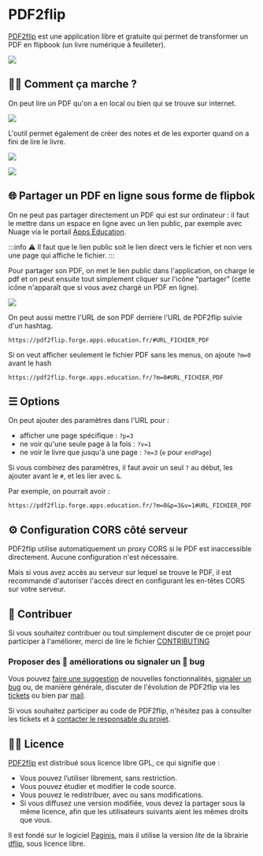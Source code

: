 # PDF2flip

[PDF2flip](https://pdf2flip.forge.apps.education.fr/) est une application libre et gratuite qui permet de transformer un PDF en flipbook (un livre numérique à feuilleter).

![](https://minio.apps.education.fr/codimd-prod/uploads/upload_b8185f202723da1448a5401257556975.png)


## 👩‍🔧 Comment ça marche ?

On peut lire un PDF qu'on a en local ou bien qui se trouve sur internet.

![](https://minio.apps.education.fr/codimd-prod/uploads/upload_7c209a2a39d4a946ed8ea50da3803299.png)

L'outil permet également de créer des notes et de les exporter quand on a fini de lire le livre.

![](https://minio.apps.education.fr/codimd-prod/uploads/upload_5b45064b8b10310724c2879a0be2dafe.png)


![](https://minio.apps.education.fr/codimd-prod/uploads/upload_2b8f05239177dce1529af436d2d59f1b.png)

## 🌐 Partager un PDF en ligne sous forme de flipbok

On ne peut pas partager directement un PDF qui est sur ordinateur : il faut le mettre dans un espace en ligne avec un lien public, par exemple avec Nuage via le portail [Apps Éducation](https://portail.apps.education.fr/).

:::info
:warning: Il faut que le lien public soit le lien direct vers le fichier et non vers une page qui affiche le fichier.
:::


Pour partager son PDF, on met le lien public dans l'application, on charge le pdf et on peut ensuite tout simplement cliquer sur l'icône “partager” (cette icône n'apparaît que si vous avez chargé un PDF en ligne). 

![](https://minio.apps.education.fr/codimd-prod/uploads/upload_fc5b1fcb642c40eda601346d381d51d5.png)


On peut aussi mettre l'URL de son PDF derrière l'URL de PDF2flip suivie d'un hashtag.


```
https://pdf2flip.forge.apps.education.fr/#URL_FICHIER_PDF
```

Si on veut afficher seulement le fichier PDF sans les menus, on ajoute `?m=0` avant le hash


```
https://pdf2flip.forge.apps.education.fr/?m=0#URL_FICHIER_PDF
```

## ☰ Options

On peut ajouter des paramètres dans l'URL pour :
- afficher une page spécifique : `?p=3`
- ne voir qu'une seule page à la fois : `?v=1`
- ne voir le livre que jusqu'à une page : `?e=3` (`e` pour `endPage`)

Si vous combinez des paramètres, il faut avoir un seul `?` au début, les ajouter avant le `#`, et les lier avec `&`.

Par exemple, on pourrait avoir :

```
https://pdf2flip.forge.apps.education.fr/?m=0&p=3&v=1#URL_FICHIER_PDF
```

## ⚙️ Configuration CORS côté serveur

PDF2flip utilise automatiquement un proxy CORS si le PDF est inaccessible directement. Aucune configuration n'est nécessaire.

Mais si vous avez accès au serveur sur lequel se trouve le PDF, il est recommandé d'autoriser l'accès direct en configurant les en-têtes CORS sur votre serveur.


## 🙋‍ Contribuer

Si vous souhaitez contribuer ou tout simplement discuter de ce projet pour participer à l'améliorer, merci de lire le fichier [CONTRIBUTING](https://forge.apps.education.fr/pdf2flip/pdf2flip.forge.apps.education.fr/-/blob/main/CONTRIBUTING.md?ref_type=heads)

### Proposer des 🚀  améliorations ou signaler un 🐛 bug

Vous pouvez [faire une suggestion](https://forge.apps.education.fr/pdf2flip/pdf2flip.forge.apps.education.fr/-/issues/new?issuable_template=suggestion) de nouvelles fonctionnalités, [signaler un bug](https://forge.apps.education.fr/pdf2flip/pdf2flip.forge.apps.education.fr/-/issues/new?issuable_template=bug) ou, de manière générale, discuter de l'évolution de PDF2flip via les [tickets](https://forge.apps.education.fr/pdf2flip/pdf2flip.forge.apps.education.fr/-/issues) ou bien par [mail](mailto:https://forge.apps.education.fr/pdf2flip/pdf2flip.forge.apps.education.fr/-/blob/main/forge-apps+guichet+pdf2flip-pdf2flip-forge-apps-education-fr-3596-issue-@phm.education.gouv.fr).

Si vous souhaitez participer au code de PDF2flip, n'hésitez pas à consulter les tickets et à [contacter le responsable du projet](http://eyssette.forge.apps.education.fr/).

## 👩‍⚖️ Licence

[PDF2flip](https://pdf2flip.forge.apps.education.fr/) est distribué sous licence libre GPL, ce qui signifie que :

- Vous pouvez l’utiliser librement, sans restriction.
- Vous pouvez étudier et modifier le code source.
- Vous pouvez le redistribuer, avec ou sans modifications.
- Si vous diffusez une version modifiée, vous devez la partager sous la même licence, afin que les utilisateurs suivants aient les mêmes droits que vous.


Il est fondé sur le logiciel [Paginis](https://github.com/ibra-kdbra/Paginis), mais il utilise la version _lite_ de la librairie [dflip](https://github.com/dearhive/3d-flipbook-dflip-lite/), sous licence libre.
